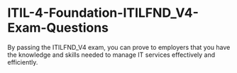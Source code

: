 # ITIL-4-Foundation-ITILFND_V4-Exam-Questions
By passing the ITILFND_V4 exam, you can prove to employers that you have the knowledge and skills needed to manage IT services effectively and efficiently.
